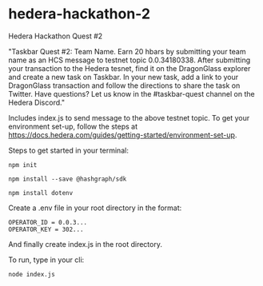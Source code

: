 # hedera-hackathon-2
Hedera Hackathon Quest #2

"Taskbar Quest #2: Team Name. Earn 20 hbars by submitting your team name as an HCS message to testnet topic 0.0.34180338. After submitting your transaction to the Hedera tesnet, find it on the DragonGlass explorer and create a new task on Taskbar. In your new task, add a link to your DragonGlass transaction and follow the directions to share the task on Twitter. Have questions? Let us know in the #taskbar-quest channel on the Hedera Discord."

Includes index.js to send message to the above testnet topic. To get your environment set-up, follow the steps at https://docs.hedera.com/guides/getting-started/environment-set-up.

Steps to get started in your terminal:

```
npm init
```

```
npm install --save @hashgraph/sdk
```

```
npm install dotenv
```

Create a .env file in your root directory in the format: 
```
OPERATOR_ID = 0.0.3...
OPERATOR_KEY = 302...
```

And finally create index.js in the root directory.

To run, type in your cli:
```
node index.js 
```

